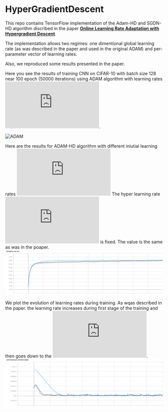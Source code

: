 # HyperGradientDescent

This repo contains TensorFlow implementation of the Adam-HD and SGDN-HD algorithm discribed in the paper [**Online Learning Rate Adaptation with Hypergradient Descent**](https://arxiv.org/abs/1703.04782).

The implementation allows two regimes: one dimentional global learning rate (as was described in the paper and used in the original ADAM) and per-parameter vector of learning rates.

Also, we reproduced some results presented in the paper.

Here you see the results of training CNN on CIFAR-10 with batch size 128 near 100 epoch (50000 iterations) using ADAM algorithm with learning rates ![img](http://latex.codecogs.com/svg.latex?%24%5Calpha%3D%5B10%5E%7B-3%7D%2C10%5E%7B-4%7D%2C10%5E%7B-5%7D%5D%24%0D%0A).

![ADAM](./report/CIFAR10-ADAM.png)

Here are the results for ADAM-HD algorithm with different iniutial learning rates  ![img](http://latex.codecogs.com/svg.latex?%24%5Calpha_0%3D%5B10%5E%7B-3%7D%2C10%5E%7B-4%7D%2C10%5E%7B-5%7D%5D%24%0D%0A)
The hyper learning rate ![img](http://latex.codecogs.com/svg.latex?%5Cbeta%3D10%5E%7B-7%7D) is fixed. The value is the same as was in the poaper.
![ADAM-HD](./report/ADAM-HD.png)

We plot the evolution of learning rates during training. As wqas described in the paper. the learning rate increases during first stage of the training and then goes down to the ![img](http://latex.codecogs.com/svg.latex?10%5E%7B-5%7D).  
![Learning rate adaptation](./report/alpha.png)
